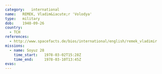 ```yaml
---
category:	international
name:	REMEK, Vladim&iacute;r 'Volodya'
type:	military
dob:	1948-09-26
country:
  - TCH
references:
  - http://www.spacefacts.de/bios/international/english/remek_vladimir.htm
missions:
  - name: Soyuz 28
    time_start:   1978-03-02T15:28Z
    time_end:     1978-03-10T13:45Z
evas:
---
```

